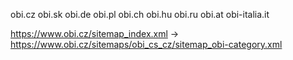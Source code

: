 obi.cz
obi.sk
obi.de
obi.pl
obi.ch
obi.hu
obi.ru
obi.at
obi-italia.it

https://www.obi.cz/sitemap_index.xml -> https://www.obi.cz/sitemaps/obi_cs_cz/sitemap_obi-category.xml
